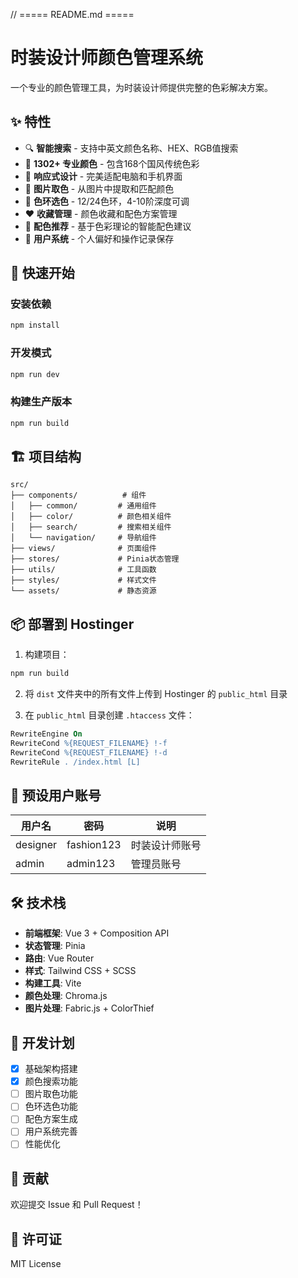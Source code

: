 // ===== README.md =====
# 时装设计师颜色管理系统

一个专业的颜色管理工具，为时装设计师提供完整的色彩解决方案。

## ✨ 特性

- 🔍 **智能搜索** - 支持中英文颜色名称、HEX、RGB值搜索
- 🎨 **1302+ 专业颜色** - 包含168个国风传统色彩
- 📱 **响应式设计** - 完美适配电脑和手机界面
- 📸 **图片取色** - 从图片中提取和匹配颜色
- 🎡 **色环选色** - 12/24色环，4-10阶深度可调
- ❤️ **收藏管理** - 颜色收藏和配色方案管理
- 🎯 **配色推荐** - 基于色彩理论的智能配色建议
- 👤 **用户系统** - 个人偏好和操作记录保存

## 🚀 快速开始

### 安装依赖
```bash
npm install
```

### 开发模式
```bash
npm run dev
```

### 构建生产版本
```bash
npm run build
```

## 🏗️ 项目结构

```
src/
├── components/          # 组件
│   ├── common/         # 通用组件
│   ├── color/          # 颜色相关组件
│   ├── search/         # 搜索相关组件
│   └── navigation/     # 导航组件
├── views/              # 页面组件
├── stores/             # Pinia状态管理
├── utils/              # 工具函数
├── styles/             # 样式文件
└── assets/             # 静态资源
```

## 📦 部署到 Hostinger

1. 构建项目：
```bash
npm run build
```

2. 将 `dist` 文件夹中的所有文件上传到 Hostinger 的 `public_html` 目录

3. 在 `public_html` 目录创建 `.htaccess` 文件：
```apache
RewriteEngine On
RewriteCond %{REQUEST_FILENAME} !-f
RewriteCond %{REQUEST_FILENAME} !-d
RewriteRule . /index.html [L]
```

## 🎨 预设用户账号

| 用户名 | 密码 | 说明 |
|--------|------|------|
| designer | fashion123 | 时装设计师账号 |
| admin | admin123 | 管理员账号 |

## 🛠️ 技术栈

- **前端框架**: Vue 3 + Composition API
- **状态管理**: Pinia
- **路由**: Vue Router
- **样式**: Tailwind CSS + SCSS
- **构建工具**: Vite
- **颜色处理**: Chroma.js
- **图片处理**: Fabric.js + ColorThief

## 📝 开发计划

- [x] 基础架构搭建
- [x] 颜色搜索功能
- [ ] 图片取色功能
- [ ] 色环选色功能
- [ ] 配色方案生成
- [ ] 用户系统完善
- [ ] 性能优化

## 🤝 贡献

欢迎提交 Issue 和 Pull Request！

## 📄 许可证

MIT License